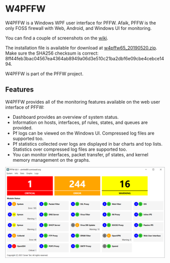 # W4PFFW

W4PFFW is a Windows WPF user interface for PFFW. Afaik, PFFW is the only FOSS firewall with Web, Android, and Windows UI for monitoring.

You can find a couple of screenshots on the [wiki](https://github.com/sonertari/W4PFFW/wiki).

The installation file is available for download at [w4pffw65\_20190520.zip](https://drive.google.com/file/d/1I68VOJcE1sijLfKTlr6jTkEPK8SJETNc/view?usp=sharing). Make sure the SHA256 checksum is correct: 8ff44feb3bac04567ea4364ab8949a06d3e510c21ba2dbf6e09cbe4cebce1494.

W4PFFW is part of the PFFW project.

## Features

W4PFFW provides all of the monitoring features available on the web user interface of PFFW:

- Dashboard provides an overview of system status.
- Information on hosts, interfaces, pf rules, states, and queues are provided.
- Pf logs can be viewed on the Windows UI. Compressed log files are supported too.
- Pf statistics collected over logs are displayed in bar charts and top lists. Statistics over compressed log files are supported too.
- You can monitor interfaces, packet transfer, pf states, and kernel memory management on the graphs.

![Dashboard](https://github.com/sonertari/W4PFFW/blob/master/PFFW/screenshots/W4PffwDashboard.png)